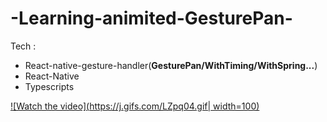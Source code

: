 # -Learning-animited-GesturePan-

Tech :
  - React-native-gesture-handler(**GesturePan/WithTiming/WithSpring...**)
  - React-Native
  - Typescripts

[![Watch the video](https://j.gifs.com/LZpq04.gif| width=100)](https://youtu.be/YGmz6ExiSPM)
